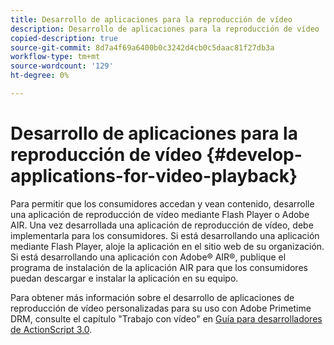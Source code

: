 ```yaml
---
title: Desarrollo de aplicaciones para la reproducción de vídeo
description: Desarrollo de aplicaciones para la reproducción de vídeo
copied-description: true
source-git-commit: 8d7a4f69a6400b0c3242d4cb0c5daac81f27db3a
workflow-type: tm+mt
source-wordcount: '129'
ht-degree: 0%

---
```



# Desarrollo de aplicaciones para la reproducción de vídeo {#develop-applications-for-video-playback}

Para permitir que los consumidores accedan y vean contenido, desarrolle una aplicación de reproducción de vídeo mediante Flash Player o Adobe AIR. Una vez desarrollada una aplicación de reproducción de vídeo, debe implementarla para los consumidores. Si está desarrollando una aplicación mediante Flash Player, aloje la aplicación en el sitio web de su organización. Si está desarrollando una aplicación con Adobe® AIR®, publique el programa de instalación de la aplicación AIR para que los consumidores puedan descargar e instalar la aplicación en su equipo.

Para obtener más información sobre el desarrollo de aplicaciones de reproducción de vídeo personalizadas para su uso con Adobe Primetime DRM, consulte el capítulo &quot;Trabajo con vídeo&quot; en [Guía para desarrolladores de ActionScript 3.0](https://help.adobe.com/en_US/as3/dev/WS9936fa0d5984e93b3f4f38ec1272a447844-8000.html).